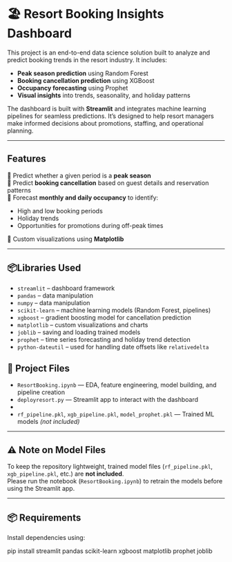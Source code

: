 # 🏖️ Resort Booking Insights Dashboard

This project is an end-to-end data science solution built to analyze and predict booking trends in the resort industry. It includes:

- **Peak season prediction** using Random Forest
- **Booking cancellation prediction** using XGBoost
- **Occupancy forecasting** using Prophet
- **Visual insights** into trends, seasonality, and holiday patterns

The dashboard is built with **Streamlit** and integrates machine learning pipelines for seamless predictions. It’s designed to help resort managers make informed decisions about promotions, staffing, and operational planning.

---

## Features

🔹 Predict whether a given period is a **peak season**  
🔹 Predict **booking cancellation** based on guest details and reservation patterns  
🔹 Forecast **monthly and daily occupancy** to identify:
- High and low booking periods
- Holiday trends
- Opportunities for promotions during off-peak times

🔹 Custom visualizations using **Matplotlib**

---
## 📦Libraries Used
- `streamlit` – dashboard framework
- `pandas` – data manipulation
- `numpy` – data manipulation
- `scikit-learn` – machine learning models (Random Forest, pipelines)
- `xgboost` – gradient boosting model for cancellation prediction
- `matplotlib` – custom visualizations and charts
- `joblib` – saving and loading trained models
- `prophet` – time series forecasting and holiday trend detection
- `python-dateutil` – used for handling date offsets like `relativedelta`


## 📁 Project Files

- `ResortBooking.ipynb` — EDA, feature engineering, model building, and pipeline creation  
- `deployresort.py` — Streamlit app to interact with the dashboard
-  
- `rf_pipeline.pkl`, `xgb_pipeline.pkl`, `model_prophet.pkl` — Trained ML models *(not included)*  

---

## ⚠️ Note on Model Files

To keep the repository lightweight, trained model files (`rf_pipeline.pkl`, `xgb_pipeline.pkl`, etc.) are **not included**.  
Please run the notebook (`ResortBooking.ipynb`) to retrain the models before using the Streamlit app.

---

## 📦 Requirements

Install dependencies using:

pip install streamlit pandas scikit-learn xgboost matplotlib prophet joblib


